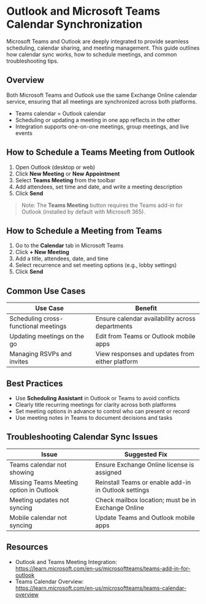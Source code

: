 # Outlook and Microsoft Teams Calendar Synchronization

Microsoft Teams and Outlook are deeply integrated to provide seamless scheduling, calendar sharing, and meeting management. This guide outlines how calendar sync works, how to schedule meetings, and common troubleshooting tips.

## Overview

Both Microsoft Teams and Outlook use the same Exchange Online calendar service, ensuring that all meetings are synchronized across both platforms.

- Teams calendar = Outlook calendar
- Scheduling or updating a meeting in one app reflects in the other
- Integration supports one-on-one meetings, group meetings, and live events

## How to Schedule a Teams Meeting from Outlook

1. Open Outlook (desktop or web)
2. Click **New Meeting** or **New Appointment**
3. Select **Teams Meeting** from the toolbar
4. Add attendees, set time and date, and write a meeting description
5. Click **Send**

> Note: The **Teams Meeting** button requires the Teams add-in for Outlook (installed by default with Microsoft 365).

## How to Schedule a Meeting from Teams

1. Go to the **Calendar** tab in Microsoft Teams
2. Click **+ New Meeting**
3. Add a title, attendees, date, and time
4. Select recurrence and set meeting options (e.g., lobby settings)
5. Click **Send**

## Common Use Cases

| Use Case                        | Benefit                                             |
|--------------------------------|-----------------------------------------------------|
| Scheduling cross-functional meetings | Ensure calendar availability across departments |
| Updating meetings on the go     | Edit from Teams or Outlook mobile apps              |
| Managing RSVPs and invites      | View responses and updates from either platform     |

## Best Practices

- Use **Scheduling Assistant** in Outlook or Teams to avoid conflicts
- Clearly title recurring meetings for clarity across both platforms
- Set meeting options in advance to control who can present or record
- Use meeting notes in Teams to document decisions and tasks

## Troubleshooting Calendar Sync Issues

| Issue                               | Suggested Fix                                          |
|------------------------------------|--------------------------------------------------------|
| Teams calendar not showing          | Ensure Exchange Online license is assigned            |
| Missing Teams Meeting option in Outlook | Reinstall Teams or enable add-in in Outlook settings  |
| Meeting updates not syncing         | Check mailbox location; must be in Exchange Online     |
| Mobile calendar not syncing         | Update Teams and Outlook mobile apps                   |

## Resources

- Outlook and Teams Meeting Integration:  
  https://learn.microsoft.com/en-us/microsoftteams/teams-add-in-for-outlook
- Teams Calendar Overview:  
  https://learn.microsoft.com/en-us/microsoftteams/teams-calendar-overview
